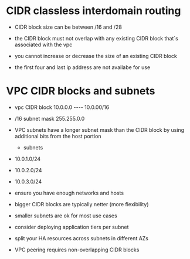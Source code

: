 # CIDR classless interdomain routing 

* CIDR block size can be between /16 and /28

* the CIDR block must not overlap with any existing CIDR block that`s associated with the vpc

* you cannot increase or decrease the size of an existing CIDR block

* the first four and last ip address are not availabe for use

# VPC CIDR blocks and subnets

* vpc CIDR block 10.0.0.0   ---- 10.0.00/16
* /16 subnet mask 255.255.0.0 

* VPC subnets have a longer subnet mask than the CIDR block by using additional bits from the host portion

   - subnets
* 10.0.1.0/24
* 10.0.2.0/24
* 10.0.3.0/24

* ensure you have enough networks and hosts

* bigger CIDR blocks are typically netter (more flexibility)

* smaller subnets are ok for most use cases

* consider deploying application tiers per subnet

* split your HA resources across subnets in different AZs

* VPC peering requires non-overlapping CIDR blocks
